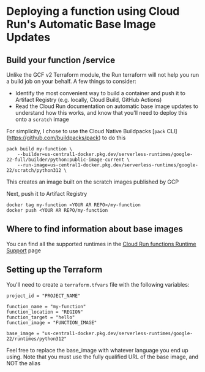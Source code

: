 # Deploying a function using Cloud Run's Automatic Base Image Updates

## Build your function /service
Unlike the GCF v2 Terraform module, the Run terraform will not help you run
a build job on your behalf. A few things to consider:

* Identify the most convenient way to build a container and push it to
Artifact Registry (e.g. locally, Cloud Build, GitHub Actions)
* Read the Cloud Run documentation on automatic base image updates
to understand how this works, and know that you'll need to deploy
this onto a `scratch` image

For simplicity, I chose to use the Cloud Native Buildpacks [`pack` CLI] (https://github.com/buildpacks/pack) to do this

```
pack build my-function \
    --builder=us-central1-docker.pkg.dev/serverless-runtimes/google-22-full/builder/python:public-image-current \
    --run-image=us-central1-docker.pkg.dev/serverless-runtimes/google-22/scratch/python312 \
```

This creates an image built on the scratch images published by GCP

Next, push it to Artifact Registry

```
docker tag my-function <YOUR AR REPO>/my-function
docker push <YOUR AR REPO/my-function
```

## Where to find information about base images
You can find all the supported runtimes in the [Cloud Run functions Runtime Support](https://cloud.google.com/functions/docs/runtime-support) page

## Setting up the Terraform
You'll need to create a `terraform.tfvars` file with the following variables:

```
project_id = "PROJECT_NAME"

function_name = "my-function"
function_location = "REGION"
function_target = "hello"
function_image = "FUNCTION_IMAGE"

base_image = "us-central1-docker.pkg.dev/serverless-runtimes/google-22/runtimes/python312"
```

Feel free to replace the base_image with whatever language you end up using. Note that you must use the fully qualified URL of the base image, and NOT the alias